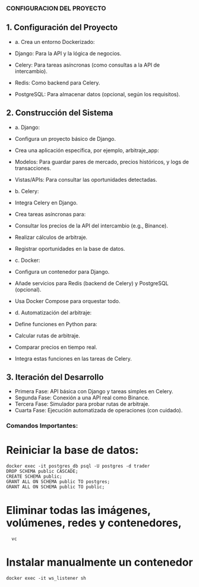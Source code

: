 ### CONFIGURACION DEL PROYECTO

## 1. Configuración del Proyecto
- a. Crea un entorno Dockerizado:

- Django: Para la API y la lógica de negocios.
- Celery: Para tareas asíncronas (como consultas a la API de intercambio).
- Redis: Como backend para Celery.
- PostgreSQL: Para almacenar datos (opcional, según los requisitos).


## 2. Construcción del Sistema
- a. Django:
- Configura un proyecto básico de Django.
- Crea una aplicación específica, por ejemplo, arbitraje_app:
- Modelos: Para guardar pares de mercado, precios históricos, y logs de transacciones.
- Vistas/APIs: Para consultar las oportunidades detectadas.

- b. Celery:
- Integra Celery en Django.
- Crea tareas asíncronas para:
- Consultar los precios de la API del intercambio (e.g., Binance).
- Realizar cálculos de arbitraje.
- Registrar oportunidades en la base de datos.

- c. Docker:
- Configura un contenedor para Django.
- Añade servicios para Redis (backend de Celery) y PostgreSQL (opcional).
- Usa Docker Compose para orquestar todo.

- d. Automatización del arbitraje:
- Define funciones en Python para:
- Calcular rutas de arbitraje.
- Comparar precios en tiempo real.
- Integra estas funciones en las tareas de Celery.

## 3. Iteración del Desarrollo
- Primera Fase: API básica con Django y tareas simples en Celery.
- Segunda Fase: Conexión a una API real como Binance.
- Tercera Fase: Simulador para probar rutas de arbitraje.
- Cuarta Fase: Ejecución automatizada de operaciones (con cuidado).

### Comandos Importantes:
# Reiniciar la base de datos:
~~~
docker exec -it postgres_db psql -U postgres -d trader
DROP SCHEMA public CASCADE;
CREATE SCHEMA public;
GRANT ALL ON SCHEMA public TO postgres;
GRANT ALL ON SCHEMA public TO public;
~~~
# Eliminar todas las imágenes, volúmenes, redes y contenedores, 
~~~
  vc                                                                        
~~~
# Instalar manualmente un contenedor
~~~
docker exec -it ws_listener sh

~~~